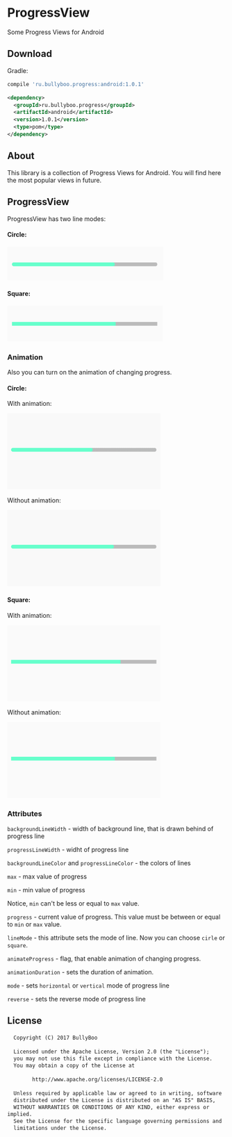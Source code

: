 # ProgressView
Some Progress Views for Android

## Download

Gradle:
```groovy
compile 'ru.bullyboo.progress:android:1.0.1'
```

```xml
<dependency>
  <groupId>ru.bullyboo.progress</groupId>
  <artifactId>android</artifactId>
  <version>1.0.1</version>
  <type>pom</type>
</dependency>
```

## About
This library is a collection of Progress Views for Android. You will find here the most popular views in future.

## ProgressView
ProgressView has two line modes:

#### Circle:

![](https://github.com/BullyBoo/ProgressView/blob/master/screenshots/Screenshot_2.png)

#### Square:

![](https://github.com/BullyBoo/ProgressView/blob/master/screenshots/Screenshot.png)

### Animation
Also you can turn on the animation of changing progress.

#### Circle:

With animation:

![](https://github.com/BullyBoo/ProgressView/blob/master/screenshots/circle_with_anim.gif)

Without animation:

![](https://github.com/BullyBoo/ProgressView/blob/master/screenshots/circle_without_anim.gif)

#### Square:

With animation:

![](https://github.com/BullyBoo/ProgressView/blob/master/screenshots/square_with_anim.gif)

Without animation:

![](https://github.com/BullyBoo/ProgressView/blob/master/screenshots/square_without_anim.gif)

### Attributes

`backgroundLineWidth` - width of background line, that is drawn behind of progress line

`progressLineWidth` - widht of progress line

`backgroundLineColor` and `progressLineColor` - the colors of lines

`max` - max value of progress

`min` - min value of progress

Notice, `min` can't be less or equal to `max` value.

`progress` - current value of progress. This value must be between or equal to `min` or `max` value.

`lineMode` - this attribute sets the mode of line. Now you can choose `cirle` or `square`.

`animateProgress` - flag, that enable animation of changing progress.

`animationDuration` - sets the duration of animation.

`mode` - sets `horizontal` or `vertical` mode of progress line

`reverse` - sets the reverse mode of progress line

## License
```
  Copyright (C) 2017 BullyBoo

  Licensed under the Apache License, Version 2.0 (the "License");
  you may not use this file except in compliance with the License.
  You may obtain a copy of the License at

        http://www.apache.org/licenses/LICENSE-2.0

  Unless required by applicable law or agreed to in writing, software
  distributed under the License is distributed on an "AS IS" BASIS,
  WITHOUT WARRANTIES OR CONDITIONS OF ANY KIND, either express or implied.
  See the License for the specific language governing permissions and
  limitations under the License.
